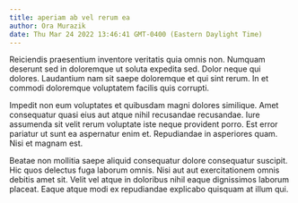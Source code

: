 ```yaml
---
title: aperiam ab vel rerum ea
author: Ora Murazik
date: Thu Mar 24 2022 13:46:41 GMT-0400 (Eastern Daylight Time)
---
```

Reiciendis praesentium inventore veritatis quia omnis non. Numquam deserunt sed in doloremque ut soluta expedita sed. Dolor neque qui dolores. Laudantium nam sit saepe doloremque et qui sint rerum. In et commodi doloremque voluptatem facilis quis corrupti.

 Impedit non eum voluptates et quibusdam magni dolores similique. Amet consequatur quasi eius aut atque nihil recusandae recusandae. Iure assumenda sit velit rerum voluptate iste neque provident porro. Est error pariatur ut sunt ea aspernatur enim et. Repudiandae in asperiores quam. Nisi et magnam est.

 Beatae non mollitia saepe aliquid consequatur dolore consequatur suscipit. Hic quos delectus fuga laborum omnis. Nisi aut aut exercitationem omnis debitis amet sit. Velit vel atque in doloribus nihil eaque dignissimos laborum placeat. Eaque atque modi ex repudiandae explicabo quisquam at illum qui.